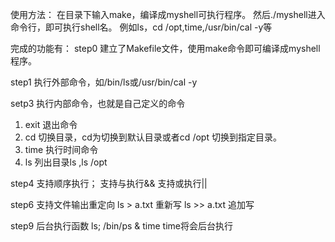 使用方法：
在目录下输入make，编译成myshell可执行程序。
然后./myshell进入命令行，即可执行shell名。
例如ls，cd /opt,time,/usr/bin/cal -y等

完成的功能有：
step0
建立了Makefile文件，使用make命令即可编译成myshell程序。

step1
执行外部命令，如/bin/ls或/usr/bin/cal -y

setp3
执行内部命令，也就是自己定义的命令
1. exit 退出命令
2. cd 切换目录，cd为切换到默认目录或者cd /opt 切换到指定目录。
3. time 执行时间命令
4. ls 列出目录ls ,ls /opt

step4
支持顺序执行；
支持与执行&&
支持或执行||

step6
支持文件输出重定向
ls > a.txt 重新写
ls >> a.txt 追加写

step9
后台执行函数
ls; /bin/ps & time
time将会后台执行
